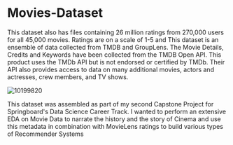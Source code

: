 # Movies-Dataset
This dataset also has files containing 26 million ratings from 270,000 users for all 45,000 movies. Ratings are on a scale of 1-5 and This dataset is an ensemble of data collected from TMDB and GroupLens.
The Movie Details, Credits and Keywords have been collected from the TMDB Open API. This product uses the TMDb API but is not endorsed or certified by TMDb. Their API also provides access to data on many additional movies, actors and actresses, crew members, and TV shows.

![10199820](https://user-images.githubusercontent.com/101575355/218299954-88acd26e-cf26-460c-839b-5e3c78163e6b.png)


This dataset was assembled as part of my second Capstone Project for Springboard's Data Science Career Track. I wanted to perform an extensive EDA on Movie Data to narrate the history and the story of Cinema and use this metadata in combination with MovieLens ratings to build various types of Recommender Systems
